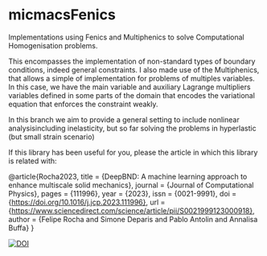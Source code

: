 # micmacsFenics
Implementations using Fenics and Multiphenics to solve Computational Homogenisation problems. 

This encompasses the implementation of non-standard types of boundary conditions, indeed general constraints. I also made use of the Multiphenics, that allows a simple of implementation for problems of multiples variables. In this case, we have the main variable and auxiliary Lagrange multipliers variables defined in some parts of the domain that encodes the variational equation that enforces the constraint weakly. 

In this branch we aim to provide a general setting to include nonlinear analysisincluding inelasticity, but so far solving the problems in hyperlastic (but small strain scenario)
 
If this library has been useful for you, please the article in which this library is related with:

@article{Rocha2023,
title = {DeepBND: A machine learning approach to enhance multiscale solid mechanics},
journal = {Journal of Computational Physics},
pages = {111996},
year = {2023},
issn = {0021-9991},
doi = {https://doi.org/10.1016/j.jcp.2023.111996},
url = {https://www.sciencedirect.com/science/article/pii/S0021999123000918},
author = {Felipe Rocha and Simone Deparis and Pablo Antolin and Annalisa Buffa}
}

[![DOI](https://zenodo.org/badge/341954015.svg)](https://zenodo.org/badge/latestdoi/341954015)
